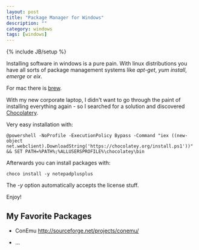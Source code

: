 ```yaml
---
layout: post
title: "Package Manager for Windows"
description: ""
category: windows
tags: [windows]
---
```

{% include JB/setup %}



Installing software in windows is a pure pain. With linux distributions you have all sorts of package management systems like *apt-get*, *yum install*, *emerge* or *eix*. 

For mac there is [brew](http://brew.sh). 


With my new corporate laptop, I didn't want to go through the paint of installing everything again - so I searched for a solution and discovered [Chocolatery](https://chocolatey.org/).


Very easy installation with:


    @powershell -NoProfile -ExecutionPolicy Bypass -Command "iex ((new-object net.webclient).DownloadString('https://chocolatey.org/install.ps1'))" && SET PATH=%PATH%;%ALLUSERSPROFILE%\chocolatey\bin




Afterwards you can install packages with:


    choco install -y notepadplusplus


The *-y* option automatically accepts the license stuff.


Enjoy!


## My Favorite Packages

* ConEmu <http://sourceforge.net/projects/conemu/>

* ...

